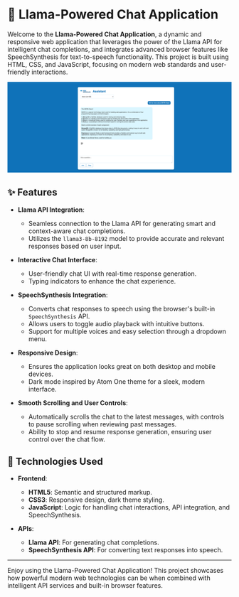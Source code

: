 # 🦙 Llama-Powered Chat Application

Welcome to the **Llama-Powered Chat Application**, a dynamic and responsive web application that leverages the power of the Llama API for intelligent chat completions, and integrates advanced browser features like SpeechSynthesis for text-to-speech functionality. This project is built using HTML, CSS, and JavaScript, focusing on modern web standards and user-friendly interactions.

![Cover Image](./thumbnail.png)

## ✨ Features

- **Llama API Integration**:
  - Seamless connection to the Llama API for generating smart and context-aware chat completions.
  - Utilizes the `llama3-8b-8192` model to provide accurate and relevant responses based on user input.
- **Interactive Chat Interface**:

  - User-friendly chat UI with real-time response generation.
  - Typing indicators to enhance the chat experience.

- **SpeechSynthesis Integration**:

  - Converts chat responses to speech using the browser's built-in `SpeechSynthesis` API.
  - Allows users to toggle audio playback with intuitive buttons.
  - Support for multiple voices and easy selection through a dropdown menu.

- **Responsive Design**:

  - Ensures the application looks great on both desktop and mobile devices.
  - Dark mode inspired by Atom One theme for a sleek, modern interface.

- **Smooth Scrolling and User Controls**:
  - Automatically scrolls the chat to the latest messages, with controls to pause scrolling when reviewing past messages.
  - Ability to stop and resume response generation, ensuring user control over the chat flow.

## 🚀 Technologies Used

- **Frontend**:

  - **HTML5**: Semantic and structured markup.
  - **CSS3**: Responsive design, dark theme styling.
  - **JavaScript**: Logic for handling chat interactions, API integration, and SpeechSynthesis.

- **APIs**:
  - **Llama API**: For generating chat completions.
  - **SpeechSynthesis API**: For converting text responses into speech.

---

Enjoy using the Llama-Powered Chat Application! This project showcases how powerful modern web technologies can be when combined with intelligent API services and built-in browser features.
